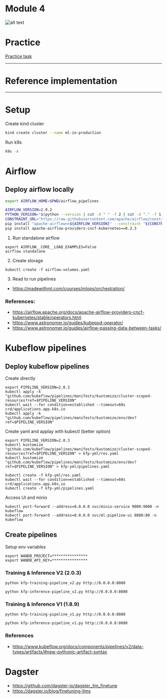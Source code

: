 # Module 4

![alt text](./../docs/pipelines.jpg)

# Practice 

[Practice task](./PRACTICE.md)

*** 

# Reference implementation

*** 

# Setup 

Create kind cluster 

```bash
kind create cluster --name ml-in-production
```

Run k9s

```bash
k9s -A
```

# Airflow

## Deploy airflow locally

```bash
export AIRFLOW_HOME=$PWD/airflow_pipelines
```

```bash
AIRFLOW_VERSION=2.9.2
PYTHON_VERSION="$(python --version | cut -d " " -f 2 | cut -d "." -f 1-2)"
CONSTRAINT_URL="https://raw.githubusercontent.com/apache/airflow/constraints-${AIRFLOW_VERSION}/constraints-${PYTHON_VERSION}.txt"
pip install "apache-airflow==${AIRFLOW_VERSION}" --constraint "${CONSTRAINT_URL}"
pip install apache-airflow-providers-cncf-kubernetes==8.3.3
```

1. Run standalone airflow

```
export AIRFLOW__CORE__LOAD_EXAMPLES=False
airflow standalone
```

2. Create storage

```
kubectl create -f airflow-volumes.yaml
```

3. Read to run pipelines

- https://madewithml.com/courses/mlops/orchestration/


### References:

- https://airflow.apache.org/docs/apache-airflow-providers-cncf-kubernetes/stable/operators.html
- https://www.astronomer.io/guides/kubepod-operator/
- https://www.astronomer.io/guides/airflow-passing-data-between-tasks/


# Kubeflow pipelines 

## Deploy kubeflow pipelines 

Create directly

```
export PIPELINE_VERSION=2.0.3
kubectl apply -k "github.com/kubeflow/pipelines/manifests/kustomize/cluster-scoped-resources?ref=$PIPELINE_VERSION"
kubectl wait --for condition=established --timeout=60s crd/applications.app.k8s.io
kubectl apply -k "github.com/kubeflow/pipelines/manifests/kustomize/env/dev?ref=$PIPELINE_VERSION"
```

Create yaml and applay with kubectl (better option)

```
export PIPELINE_VERSION=2.0.3
kubectl kustomize "github.com/kubeflow/pipelines/manifests/kustomize/cluster-scoped-resources?ref=$PIPELINE_VERSION" > kfp-yml/res.yaml
kubectl kustomize "github.com/kubeflow/pipelines/manifests/kustomize/env/dev?ref=$PIPELINE_VERSION" > kfp-yml/pipelines.yaml

kubectl create -f kfp-yml/res.yaml
kubectl wait --for condition=established --timeout=60s crd/applications.app.k8s.io
kubectl create -f kfp-yml/pipelines.yaml
```


Access UI and minio


```
kubectl port-forward --address=0.0.0.0 svc/minio-service 9000:9000 -n kubeflow
kubectl port-forward --address=0.0.0.0 svc/ml-pipeline-ui 8888:80 -n kubeflow
```


## Create pipelines

Setup env variables 

```
export WANDB_PROJECT=****************
export WANDB_API_KEY=****************
```


### Training & Inference V2 (2.0.3)

```
python kfp-training-pipeline_v2.py http://0.0.0.0:8080
```

```
python kfp-inference-pipeline_v2.py http://0.0.0.0:8080
```


### Training & Inference V1 (1.8.9)


```
python kfp-training-pipeline_v1.py http://0.0.0.0:8080
```

```
python kfp-inference-pipeline_v1.py http://0.0.0.0:8080
```

### References

- https://www.kubeflow.org/docs/components/pipelines/v2/data-types/artifacts/#new-pythonic-artifact-syntax



# Dagster


- https://github.com/dagster-io/dagster_llm_finetune
- https://dagster.io/blog/finetuning-llms

